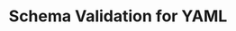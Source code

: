 ---
title: Schema Validation for YAML
short_name: YAML
long_name: YAML Ain't Markup Language
url: http://yaml.org/
logo: yaml.svg
---